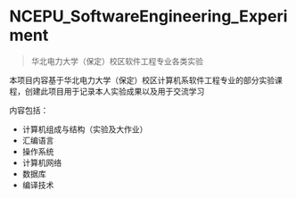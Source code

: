 # NCEPU_SoftwareEngineering_Experiment

> 华北电力大学（保定）校区软件工程专业各类实验

本项目内容基于华北电力大学（保定）校区计算机系软件工程专业的部分实验课程，创建此项目用于记录本人实验成果以及用于交流学习

内容包括：

- 计算机组成与结构（实验及大作业）
- 汇编语言
- 操作系统
- 计算机网络
- 数据库
- 编译技术




